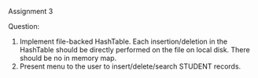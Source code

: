 Assignment 3

Question:  
1. Implement file-backed HashTable. Each insertion/deletion in the HashTable should be directly performed on the file on local disk. There should be no in memory map.  
2. Present menu to the user to insert/delete/search STUDENT records.  